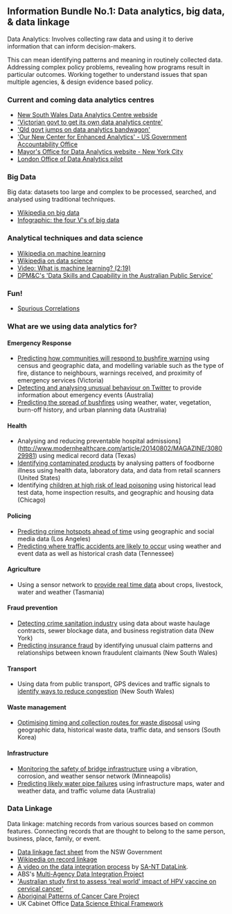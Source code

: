## Information Bundle No.1: Data analytics, big data, & data linkage

Data Analytics: Involves collecting raw data and using it to derive information that can inform decision-makers.

This can mean identifying patterns and meaning in routinely collected data.  Addressing complex policy problems, revealing how programs result in particular outcomes.  Working together to understand issues that span multiple agencies, & design evidence based policy.

### Current and coming data analytics centres

+ [New South Wales Data Analytics Centre webside](https://www.finance.nsw.gov.au/ict/nsw-data-analytics-centre)
+ ['Victorian govt to get its own data analytics centre'](https://www.itnews.com.au/news/victorian-govt-to-get-its-own-data-analytics-centre-439093)
+ ['Qld govt jumps on data analytics bandwagon'](https://www.itnews.com.au/news/qld-govt-jumps-on-data-analytics-bandwagon-449808)
+ ['Our New Center for Enhanced Analytics' - US Government Accountability Office](https://blog.gao.gov/2016/09/13/our-new-center-for-advanced-analytics/)
+ [Mayor's Office for Data Analytics website - New York City](http://www.nyc.gov/html/analytics/html/home/home.shtml)
+ [London Office of Data Analytics pilot](https://data.london.gov.uk/dataset/london-office-of-data-analytics)

### Big Data

Big data: datasets too large and complex to be processed, searched, and analysed using traditional techniques.

+ [Wikipedia on big data](https://en.wikipedia.org/wiki/Big_data)
+ [Infographic: the four V's of big data](http://www.ibmbigdatahub.com/infographic/four-vs-big-data)

### Analytical techniques and data science

+ [Wikipedia on machine learning](https://en.wikipedia.org/wiki/Machine_learning)
+ [Wikipedia on data science](https://en.wikipedia.org/wiki/Data_science)
+ [Video: What is machine learning? (2:19)](https://www.youtube.com/watch?v=f_uwKZIAeM0)
+ [DPM&C's 'Data Skills and Capability in the Australian Public Service'](https://www.dpmc.gov.au/sites/default/files/publications/data-skills-capability.pdf)

### Fun!

+ [Spurious Correlations](http://www.tylervigen.com/spurious-correlations)

### What are we using data analytics for?

#### Emergency Response

+ [Predicting how communities will respond to bushfire warning](http://beloglazov.info/papers/2016-smpt-wildfire-evacuation.pdf) using census and geographic data, and modelling variable such as the type of fire, distance to neighbours, warnings received, and proximity of emergency services (Victoria)
+ [Detecting and analysing unusual behaviour on Twitter](https://www.csiro.au/en/Research/D61/Areas/Data-for-decisions/Disaster-management/ESA) to provide information about emergency events (Australia)
+ [Predicting the spread of bushfires](https://www.csiro.au/en/Research/D61/Areas/Data-for-decisions/Disaster-management/Spark) using weather, water, vegetation, burn-off history, and urban planning data (Australia)

#### Health

+ Analysing and reducing preventable hospital admissions](http://www.modernhealthcare.com/article/20140802/MAGAZINE/308029981) using medical record data (Texas)
+ [Identifying contaminated products](http://www.sigspatial.org/sigspatial-special-issues/sigspatial-special-volume-8-number-1-march-2016/Paper1.pdf) by analysing patters of foodborne illness using health data, laboratory data, and data from retail scanners (United States)
+ Identifying [children at high risk of lead poisoning](https://dssg.uchicago.edu/wp-content/uploads/2016/01/p2039-potash.pdf) using historical lead test data, home inspection results, and geographic and housing data (Chicago)

#### Policing

+ [Predicting crime hotspots ahead of time](https://www.theguardian.com/cities/2014/jun/25/predicting-crime-lapd-los-angeles-police-data-analysis-algorithm-minority-report) using geographic and social media data (Los Angeles)
+ [Predicting where traffic accidents are likely to occur](https://gcn.com/articles/2017/02/09/big-data-crash-prediction.aspx) using weather and event data as well as historical crash data (Tennessee)

#### Agriculture
+ Using a sensor network to [provide real time data](http://www.sense-t.org.au/projects-and-research/agriculture) about crops, livestock, water and weather (Tasmania)

#### Fraud prevention

+ [Detecting crime sanitation industry](http://cseweb.ucsd.edu/~elkan/255/NewYorkFT.pdf) using data about waste haulage contracts, sewer blockage data, and business registration data  (New York)
+ [Predicting insurance fraud](https://www.itnews.com.au/news/how-data-is-helping-nsws-insurance-watchdog-flag-dodgy-compo-claims-430061) by identifying unusual claim patterns and relationships between known fraudulent claimants (New South Wales)

#### Transport

+ Using data from public transport, GPS devices and traffic signals to [identify ways to reduce congestion](https://www.itnews.com.au/news/data61-out-to-bust-sydney-congestion-418034) (New South Wales)

#### Waste management

+ [Optimising timing and collection routes for waste disposal](https://datafloq.com/read/how-big-data-shapes-urban-waste-management-service/662) using geographic data, historical waste data, traffic data, and sensors (South Korea)

#### Infrastructure

+ [Monitoring the safety of bridge infrastructure](https://datafloq.com/read/5-ways-big-data-will-improve-civil-infrastructure/1477) using a vibration, corrosion, and weather sensor network (Minneapolis)
+ [Predicting likely water pipe failures](https://research.csiro.au/data61/water-pipe-failure-prediction/) using infrastructure maps, water and weather data, and traffic volume data (Australia)

### Data Linkage

Data linkage: matching records from various sources based on common features.  Connecting records that are thought to belong to the same person, business, place, family, or event.

+ [Data linkage fact sheet](https://www.finance.nsw.gov.au/ict/sites/default/files/resources/Fact%20Sheet%20-%20Data%20Linkage.pdf) from the NSW Government
+ [Wikipedia on record linkage](https://en.wikipedia.org/wiki/Record_linkage)
+ [A video on the data integration process](https://www.youtube.com/v/vLYGcbxrIPA) by [SA-NT DataLink](https://www.santdatalink.org.au/).
+ ABS's [Multi-Agency Data Integration Project](http://www.abs.gov.au/ausstats/abs@.nsf/be4aa82cd8cf7f07ca2570d60018da27/5eaa695de4bc61d1ca257f4c00170b7f!OpenDocument)
+ ['Australian study first to assess 'real world' impact of HPV vaccine on cervical cancer'](http://www.cancer.org.au/news/blog/prevention/australian-study-first-to-assess-real-world-impact-of-hpv-vaccine-on-cervical-cancer.html)
+ [Aboriginal Patterns of Cancer Care Project](http://www.healthinfonet.ecu.edu.au/key-resources/programs-projects?pid=1562)
+ UK Cabinet Office [Data Science Ethical Framework](https://www.gov.uk/government/publications/data-science-ethical-framework)
